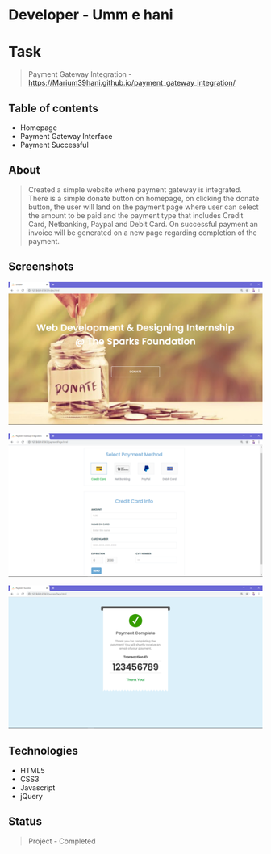 # Developer - Umm e hani

# Task
> Payment Gateway Integration - https://Marium39hani.github.io/payment_gateway_integration/

## Table of contents
* Homepage
* Payment Gateway Interface
* Payment Successful

## About
> Created a simple website where payment gateway is integrated. There is a simple donate button on homepage, on clicking the donate button, the user will land on the payment page where user can select the amount to be paid and the payment type that includes Credit Card, Netbanking, Paypal and Debit Card. On successful payment an invoice will be generated on a new page regarding completion of the payment.

## Screenshots
![Example screenshot](./img/Homepage.png)<br>

![Example screenshot](./img/paymentPage.png)<br>

![Example screenshot](./img/paymentSuccess.png)

## Technologies
* HTML5
* CSS3
* Javascript
* jQuery

## Status
> Project - Completed
